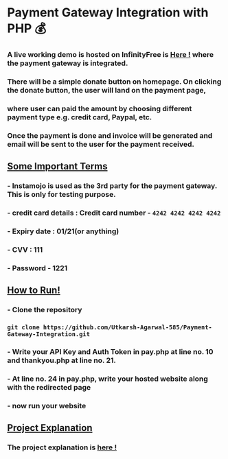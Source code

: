 # Payment Gateway Integration with PHP 💰

###  A live working demo is hosted on InfinityFree is [Here !](http://pgi.epizy.com/) where the payment gateway is integrated.
###  There will be a simple donate button on homepage. On clicking the donate button, the user will land on the payment page,
###  where user can paid the amount by choosing different payment type e.g. credit card, Paypal, etc.
###  Once the payment is done and invoice will be generated and email will be sent to the user for the payment received.

## <u> Some Important Terms </u>

### - Instamojo is used as the 3rd party for the payment gateway. This is only for testing purpose.
### - credit card details : Credit card number - `4242 4242 4242 4242`
### - Expiry date : 01/21(or anything)
### - CVV : 111
### - Password - 1221

## <u> How to Run! </u>

### - Clone the repository

### `git clone https://github.com/Utkarsh-Agarwal-585/Payment-Gateway-Integration.git `

### - Write your API Key and Auth Token in pay.php at line no. 10 and thankyou.php at line no. 21.
### - At line no. 24 in pay.php, write your hosted website along with the redirected page 

### - now run your website 

## <u> Project Explanation </u>
### The project explanation is [here !](https://youtu.be/3g35dgPjwTE)